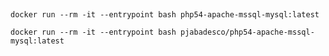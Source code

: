 ##

    docker run --rm -it --entrypoint bash php54-apache-mssql-mysql:latest

    docker run --rm -it --entrypoint bash pjabadesco/php54-apache-mssql-mysql:latest
